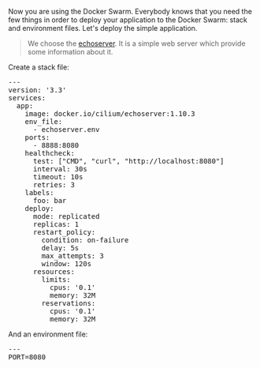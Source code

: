 Now you are using the Docker Swarm. Everybody knows that you need the few things in order to deploy your application to the Docker Swarm: stack and environment files. Let's deploy the simple application.

> We choose the [echoserver](https://github.com/cilium/echoserver). It is a simple web server which provide some information about it.

Create a stack file:

<pre class="file" data-filename="echoserver.yml" data-target="replace">
---
version: '3.3'
services:
  app:
    image: docker.io/cilium/echoserver:1.10.3
    env_file:
      - echoserver.env
    ports:
      - 8888:8080
    healthcheck:
      test: ["CMD", "curl", "http://localhost:8080"]
      interval: 30s
      timeout: 10s
      retries: 3
    labels:
      foo: bar
    deploy:
      mode: replicated
      replicas: 1
      restart_policy:
        condition: on-failure
        delay: 5s
        max_attempts: 3
        window: 120s
      resources:
        limits:
          cpus: '0.1'
          memory: 32M
        reservations:
          cpus: '0.1'
          memory: 32M
</pre>

And an environment file:

<pre class="file" data-filename="echoserver.env" data-target="replace">
---
PORT=8080
</pre>